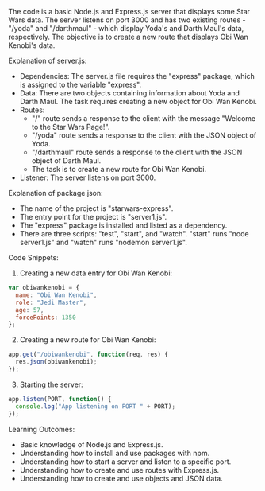 The code is a basic Node.js and Express.js server that displays some Star Wars data. The server listens on port 3000 and has two existing routes - "/yoda" and "/darthmaul" - which display Yoda's and Darth Maul's data, respectively. The objective is to create a new route that displays Obi Wan Kenobi's data.

Explanation of server.js:

-   Dependencies: The server.js file requires the "express" package, which is assigned to the variable "express".
-   Data: There are two objects containing information about Yoda and Darth Maul. The task requires creating a new object for Obi Wan Kenobi.
-   Routes:
    -   "/" route sends a response to the client with the message "Welcome to the Star Wars Page!".
    -   "/yoda" route sends a response to the client with the JSON object of Yoda.
    -   "/darthmaul" route sends a response to the client with the JSON object of Darth Maul.
    -   The task is to create a new route for Obi Wan Kenobi.
-   Listener: The server listens on port 3000.

Explanation of package.json:

-   The name of the project is "starwars-express".
-   The entry point for the project is "server1.js".
-   The "express" package is installed and listed as a dependency.
-   There are three scripts: "test", "start", and "watch". "start" runs "node server1.js" and "watch" runs "nodemon server1.js".

Code Snippets:

1.  Creating a new data entry for Obi Wan Kenobi:

```javascript
var obiwankenobi = {
  name: "Obi Wan Kenobi",
  role: "Jedi Master",
  age: 57,
  forcePoints: 1350
};

```

2.  Creating a new route for Obi Wan Kenobi:

```javascript
app.get("/obiwankenobi", function(req, res) {
  res.json(obiwankenobi);
});

```

3.  Starting the server:

```javascript
app.listen(PORT, function() {
  console.log("App listening on PORT " + PORT);
});

```

Learning Outcomes:

-   Basic knowledge of Node.js and Express.js.
-   Understanding how to install and use packages with npm.
-   Understanding how to start a server and listen to a specific port.
-   Understanding how to create and use routes with Express.js.
-   Understanding how to create and use objects and JSON data.